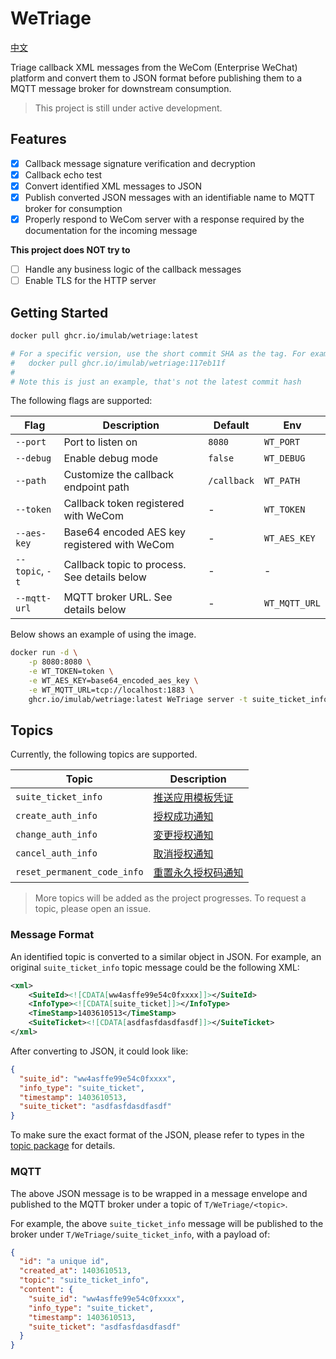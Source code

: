 # WeTriage

[中文](./README.zh.md)

Triage callback XML messages from the WeCom (Enterprise WeChat) platform and convert them to JSON format before
publishing them to a MQTT message broker for downstream consumption.

> This project is still under active development.

## Features

- [x] Callback message signature verification and decryption
- [x] Callback echo test
- [x] Convert identified XML messages to JSON
- [x] Publish converted JSON messages with an identifiable name to MQTT broker for consumption
- [x] Properly respond to WeCom server with a response required by the documentation for the incoming message

**This project does NOT try to**
- [ ] Handle any business logic of the callback messages
- [ ] Enable TLS for the HTTP server

## Getting Started

```bash
docker pull ghcr.io/imulab/wetriage:latest

# For a specific version, use the short commit SHA as the tag. For example:
#   docker pull ghcr.io/imulab/wetriage:117eb11f
#
# Note this is just an example, that's not the latest commit hash
```

The following flags are supported:

| Flag            | Description                                  | Default     | Env           |
|-----------------|----------------------------------------------|-------------|---------------|
| `--port`        | Port to listen on                            | `8080`      | `WT_PORT`     |
| `--debug`       | Enable debug mode                            | `false`     | `WT_DEBUG`    |
| `--path`        | Customize the callback endpoint path         | `/callback` | `WT_PATH`     |
| `--token`       | Callback token registered with WeCom         | -           | `WT_TOKEN`    |
| `--aes-key`     | Base64 encoded AES key registered with WeCom | -           | `WT_AES_KEY`  |
| `--topic`, `-t` | Callback topic to process. See details below | -           | -             |
| `--mqtt-url`    | MQTT broker URL. See details below           | -           | `WT_MQTT_URL` |

Below shows an example of using the image.

```bash
docker run -d \
    -p 8080:8080 \
    -e WT_TOKEN=token \
    -e WT_AES_KEY=base64_encoded_aes_key \
    -e WT_MQTT_URL=tcp://localhost:1883 \
    ghcr.io/imulab/wetriage:latest WeTriage server -t suite_ticket_info
```

## Topics

Currently, the following topics are supported.

| Topic                       | Description                                                                                                               |
|-----------------------------|---------------------------------------------------------------------------------------------------------------------------|
| `suite_ticket_info`         | [推送应用模板凭证](https://developer.work.weixin.qq.com/document/path/97173)                                                      |
| `create_auth_info`          | [授权成功通知](https://developer.work.weixin.qq.com/document/path/97174)                                                        |
| `change_auth_info`          | [変更授权通知](https://developer.work.weixin.qq.com/document/path/97174#%E5%8F%98%E6%9B%B4%E6%8E%88%E6%9D%83%E9%80%9A%E7%9F%A5) |
| `cancel_auth_info`          | [取消授权通知](https://developer.work.weixin.qq.com/document/path/97174#%E5%8F%96%E6%B6%88%E6%8E%88%E6%9D%83%E9%80%9A%E7%9F%A5) |
| `reset_permanent_code_info` | [重置永久授权码通知](https://developer.work.weixin.qq.com/document/path/97175)                                                     |

> More topics will be added as the project progresses. To request a topic, please open an issue.

### Message Format

An identified topic is converted to a similar object in JSON. For example, an original `suite_ticket_info` topic
message could be the following XML:

```xml
<xml>
    <SuiteId><![CDATA[ww4asffe99e54c0fxxxx]]></SuiteId>
    <InfoType><![CDATA[suite_ticket]]></InfoType>
    <TimeStamp>1403610513</TimeStamp>
    <SuiteTicket><![CDATA[asdfasfdasdfasdf]]></SuiteTicket>
</xml>
```

After converting to JSON, it could look like:

```json
{
  "suite_id": "ww4asffe99e54c0fxxxx",
  "info_type": "suite_ticket",
  "timestamp": 1403610513,
  "suite_ticket": "asdfasfdasdfasdf"
}
```

To make sure the exact format of the JSON, please refer to types in the [topic package](./topic) for details.

### MQTT

The above JSON message is to be wrapped in a message envelope and published to the MQTT broker under a topic of `T/WeTriage/<topic>`.

For example, the above `suite_ticket_info` message will be published to the broker under `T/WeTriage/suite_ticket_info`, with a payload of:

```json
{
  "id": "a unique id",
  "created_at": 1403610513,
  "topic": "suite_ticket_info",
  "content": {
    "suite_id": "ww4asffe99e54c0fxxxx",
    "info_type": "suite_ticket",
    "timestamp": 1403610513,
    "suite_ticket": "asdfasfdasdfasdf"
  }
}
```
